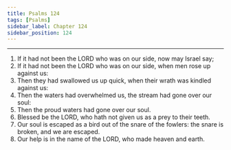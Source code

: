 ```yaml
---
title: Psalms 124
tags: [Psalms]
sidebar_label: Chapter 124
sidebar_position: 124
---
```


---
1. If it had not been the LORD who was on our side, now may Israel say;
2. If it had not been the LORD who was on our side, when men rose up against us:
3. Then they had swallowed us up quick, when their wrath was kindled against us:
4. Then the waters had overwhelmed us, the stream had gone over our soul:
5. Then the proud waters had gone over our soul.
6. Blessed be the LORD, who hath not given us as a prey to their teeth.
7. Our soul is escaped as a bird out of the snare of the fowlers: the snare is broken, and we are escaped.
8. Our help is in the name of the LORD, who made heaven and earth.